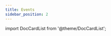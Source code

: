 ```yaml
---
title: Events
sidebar_position: 2
---
```


import DocCardList from '@theme/DocCardList';

<DocCardList />

